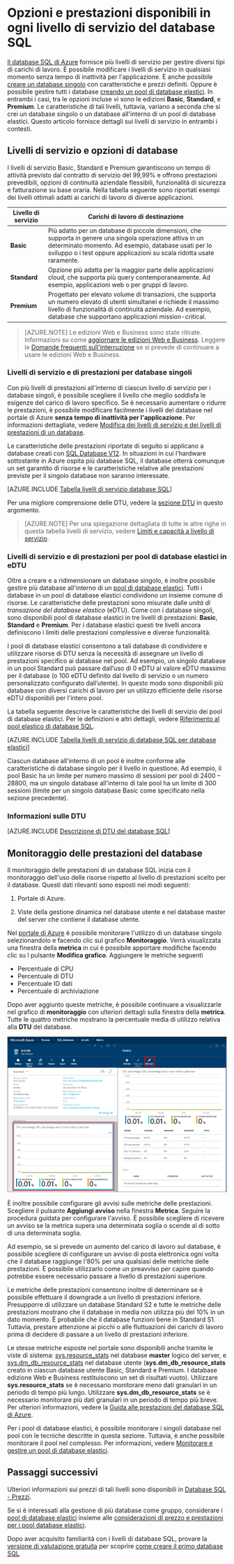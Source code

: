 <properties
	pageTitle="Opzioni e prestazioni del database SQL: livelli di servizio | Microsoft Azure"
	description="Confrontare le prestazioni e le funzionalità di continuità aziendale dei vari livelli di servizio del database SQL per trovare il giusto compromesso tra costi e funzionalità a sostegno della scalabilità."
	keywords="opzioni di database,prestazioni del database"
	services="sql-database"
	documentationCenter=""
	authors="jeffgoll"
	manager="jeffreyg"
	editor="jeffreyg"/>

<tags
	ms.service="sql-database"
	ms.devlang="na"
	ms.topic="get-started-article"
	ms.tgt_pltfrm="na"
	ms.workload="data-management"
	ms.date="02/03/2016"
	ms.author="jeffreyg"/>

# Opzioni e prestazioni disponibili in ogni livello di servizio del database SQL

[Il database SQL di Azure](sql-database-technical-overview.md) fornisce più livelli di servizio per gestire diversi tipi di carichi di lavoro. È possibile modificare i livelli di servizio in qualsiasi momento senza tempo di inattività per l'applicazione. È anche possibile [creare un database singolo](sql-database-get-started.md) con caratteristiche e prezzi definiti. Oppure è possibile gestire tutti i database [creando un pool di database elastici](sql-database-elastic-pool-portal.md). In entrambi i casi, tra le opzioni incluse vi sono le edizioni **Basic**, **Standard**, e **Premium**. Le caratteristiche di tali livelli, tuttavia, variano a seconda che si crei un database singolo o un database all'interno di un pool di database elastici. Questo articolo fornisce dettagli sui livelli di servizio in entrambi i contesti.

## Livelli di servizio e opzioni di database
I livelli di servizio Basic, Standard e Premium garantiscono un tempo di attività previsto dal contratto di servizio del 99,99% e offrono prestazioni prevedibili, opzioni di continuità aziendale flessibili, funzionalità di sicurezza e fatturazione su base oraria. Nella tabella seguente sono riportati esempi dei livelli ottimali adatti ai carichi di lavoro di diverse applicazioni.

| Livello di servizio | Carichi di lavoro di destinazione |
|---|---|
| **Basic** | Più adatto per un database di piccole dimensioni, che supporta in genere una singola operazione attiva in un determinato momento. Ad esempio, database usati per lo sviluppo o i test oppure applicazioni su scala ridotta usate raramente. |
| **Standard** | Opzione più adatta per la maggior parte delle applicazioni cloud, che supporta più query contemporaneamente. Ad esempio, applicazioni web o per gruppi di lavoro. |
| **Premium** | Progettato per elevato volume di transazioni, che supporta un numero elevato di utenti simultanei e richiede il massimo livello di funzionalità di continuità aziendale. Ad esempio, database che supportano applicazioni mission-critical. |

>[AZURE.NOTE] Le edizioni Web e Business sono state ritirate. Informazioni su come [aggiornare le edizioni Web e Business](sql-database-upgrade-new-service-tiers.md). Leggere le [Domande frequenti sull'interruzione](https://azure.microsoft.com/pricing/details/sql-database/web-business/) se si prevede di continuare a usare le edizioni Web e Business.

### Livelli di servizio e di prestazioni per database singoli
Con più livelli di prestazioni all'interno di ciascun livello di servizio per i database singoli, è possibile scegliere il livello che meglio soddisfa le esigenze del carico di lavoro specifico. Se è necessario aumentare o ridurre le prestazioni, è possibile modificare facilmente i livelli del database nel portale di Azure **senza tempo di inattività per l'applicazione**. Per informazioni dettagliate, vedere [Modifica dei livelli di servizio e dei livelli di prestazioni di un database](sql-database-scale-up.md).

Le caratteristiche delle prestazioni riportate di seguito si applicano a database creati con [SQL Database V12](sql-database-v12-whats-new.md). In situazioni in cui l'hardware sottostante in Azure ospita più database SQL, il database otterrà comunque un set garantito di risorse e le caratteristiche relative alle prestazioni previste per il singolo database non saranno interessate.

[AZURE.INCLUDE [Tabella livelli di servizio database SQL](../../includes/sql-database-service-tiers-table.md)]


Per una migliore comprensione delle DTU, vedere la [sezione DTU](#understanding-dtus) in questo argomento.

>[AZURE.NOTE] Per una spiegazione dettagliata di tutte le altre righe in questa tabella livelli di servizio, vedere [Limiti e capacità a livello di servizio](sql-database-performance-guidance.md#service-tier-capabilities-and-limits).

### Livelli di servizio e di prestazioni per pool di database elastici in eDTU
Oltre a creare e a ridimensionare un database singolo, è inoltre possibile gestire più database all'interno di un [pool di database elastici](sql-database-elastic-pool.md). Tutti i database in un pool di database elastici condividono un insieme comune di risorse. Le caratteristiche delle prestazioni sono misurate dalle *unità di transazione del database elastico* (eDTU). Come con i database singoli, sono disponibili pool di database elastici in tre livelli di prestazioni: **Basic**, **Standard** e **Premium**. Per i database elastici questi tre livelli ancora definiscono i limiti delle prestazioni complessive e diverse funzionalità.

I pool di database elastici consentono a tali database di condividere e utilizzare risorse di DTU senza la necessità di assegnare un livello di prestazioni specifico ai database nel pool. Ad esempio, un singolo database in un pool Standard può passare dall’uso di 0 eDTU al valore eDTU massimo per il database (o 100 eDTU definito dal livello di servizio o un numero personalizzato configurato dall’utente). In questo modo sono disponibili più database con diversi carichi di lavoro per un utilizzo efficiente delle risorse eDTU disponibili per l'intero pool.

La tabella seguente descrive le caratteristiche dei livelli di servizio dei pool di database elastici. Per le definizioni e altri dettagli, vedere [Riferimento al pool elastico di database SQL](sql-database-elastic-pool-reference.md).

[AZURE.INCLUDE [Tabella livelli di servizio di database SQL per database elastici](../../includes/sql-database-service-tiers-table-elastic-db-pools.md)]

Ciascun database all'interno di un pool è inoltre conforme alle caratteristiche di database singolo per il livello in questione. Ad esempio, il pool Basic ha un limite per numero massimo di sessioni per pool di 2400 – 28800, ma un singolo database all'interno di tale pool ha un limite di 300 sessioni (limite per un singolo database Basic come specificato nella sezione precedente).

### Informazioni sulle DTU

[AZURE.INCLUDE [Descrizione di DTU del database SQL](../../includes/sql-database-understanding-dtus.md)]

## Monitoraggio delle prestazioni del database
Il monitoraggio delle prestazioni di un database SQL inizia con il monitoraggio dell'uso delle risorse rispetto al livello di prestazioni scelto per il database. Questi dati rilevanti sono esposti nei modi seguenti:

1.	Portale di Azure.

2.	Viste della gestione dinamica nel database utente e nel database master del server che contiene il database utente.

Nel [portale di Azure](https://portal.azure.com/) è possibile monitorare l'utilizzo di un database singolo selezionandolo e facendo clic sul grafico **Monitoraggio**. Verrà visualizzata una finestra della **metrica** in cui è possibile apportare modifiche facendo clic su l pulsante **Modifica grafico**. Aggiungere le metriche seguenti

- Percentuale di CPU
- Percentuale di DTU
- Percentuale IO dati
- Percentuale di archiviazione

Dopo aver aggiunto queste metriche, è possibile continuare a visualizzarle nel grafico di **monitoraggio** con ulteriori dettagli sulla finestra della **metrica**. Tutte le quattro metriche mostrano la percentuale media di utilizzo relativa alla **DTU** del database.

![Monitoraggio del livello di servizio delle prestazioni del database.](./media/sql-database-service-tiers/sqldb_service_tier_monitoring.png)

È inoltre possibile configurare gli avvisi sulle metriche delle prestazioni. Scegliere il pulsante **Aggiungi avviso** nella finestra **Metrica**. Seguire la procedura guidata per configurare l'avviso. È possibile scegliere di ricevere un avviso se la metrica supera una determinata soglia o scende al di sotto di una determinata soglia.

Ad esempio, se si prevede un aumento del carico di lavoro sul database, è possibile scegliere di configurare un avviso di posta elettronica ogni volta che il database raggiunge l'80% per una qualsiasi delle metriche delle prestazioni. È possibile utilizzarlo come un preavviso per capire quando potrebbe essere necessario passare a livello di prestazioni superiore.

Le metriche delle prestazioni consentono inoltre di determinare se è possibile effettuare il downgrade a un livello di prestazioni inferiore. Presupporre di utilizzare un database Standard S2 e tutte le metriche delle prestazioni mostrano che il database in media non utilizza più del 10% in un dato momento. È probabile che il database funzioni bene in Standard S1. Tuttavia, prestare attenzione ai picchi o alle fluttuazioni dei carichi di lavoro prima di decidere di passare a un livello di prestazioni inferiore.

Le stesse metriche esposte nel portale sono disponibili anche tramite le viste di sistema: [sys.resource_stats](https://msdn.microsoft.com/library/dn269979.aspx) nel database **master** logico del server, e [sys.dm_db_resource_stats](https://msdn.microsoft.com/library/dn800981.aspx) nel database utente (**sys.dm_db_resource_stats** creato in ciascun database utente Basic, Standard e Premium. I database edizione Web e Business restituiscono un set di risultati vuoto). Utilizzare **sys.resource_stats** se è necessario monitorare meno dati granulari in un periodo di tempo più lungo. Utilizzare **sys.dm_db_resource_stats** se è necessario monitorare più dati granulari in un periodo di tempo più breve. Per ulteriori informazioni, vedere la [Guida alle prestazioni del database SQL di Azure](sql-database-performance-guidance.md#monitoring-resource-use-with-sysresourcestats).

Per i pool di database elastici, è possibile monitorare i singoli database nel pool con le tecniche descritte in questa sezione. Tuttavia, è anche possibile monitorare il pool nel complesso. Per informazioni, vedere [Monitorare e gestire un pool di database elastici](sql-database-elastic-pool-portal.md#monitor-and-manage-an-elastic-database-pool).

## Passaggi successivi
Ulteriori informazioni sui prezzi di tali livelli sono disponibili in [Database SQL - Prezzi](https://azure.microsoft.com/pricing/details/sql-database/).

Se si è interessati alla gestione di più database come gruppo, considerare i [pool di database elastici](sql-database-elastic-pool-guidance.md) insieme alle [considerazioni di prezzo e prestazioni per i pool database elastici](sql-database-elastic-pool-guidance.md).

Dopo aver acquisito familiarità con i livelli di database SQL, provare la [versione di valutazione gratuita](https://azure.microsoft.com/pricing/free-trial/) per scoprire [come creare il primo database SQL](sql-database-get-started.md).

<!---HONumber=AcomDC_0204_2016-->